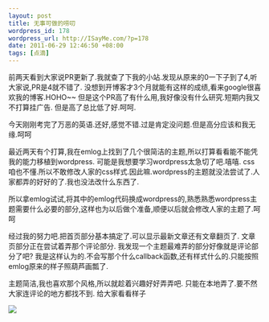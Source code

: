 ```yaml
--- 
layout: post
title: 无事可做的唠叨
wordpress_id: 178
wordpress_url: http://ISayMe.com/?p=178
date: 2011-06-29 12:46:50 +08:00
tags: [点滴]
---
```

前两天看到大家说PR更新了.我就查了下我的小站.发现从原来的0一下子到了4,听大家说,PR是4就不错了.
没想到开博客才3个月就能有这样的成绩,看来google很喜欢我的博客.HOHO~~
但是这个PR高了有什么用,我好像没有什么研究.短期内我又不打算挂广告.
但是高了总比低了好.呵呵.

今天刚刚考完了万恶的英语.还好,感觉不错.过是肯定没问题.但是高分应该和我无缘.呵呵

最近两天有个打算,我在emlog上找到了几个很简洁的主题,所以打算看看能不能凭我的能力移植到wordpress.
可能是我想要学习wordpress太急切了吧.嘻嘻. css咱也不懂.所以不敢修改人家的css样式.因此嘛.wordpress的主题就没法尝试了.人家都弄的好好的了.我也没法改什么东西了.

所以拿emlog试试,将其中的emlog代码换成wordpress的,熟悉熟悉wordpress主题需要什么必要的部分,这样也为以后做个准备,顺便以后就会修改人家的主题了.呵呵

经过我的努力吧.把首页部分基本搞定了.可以显示最新文章还有文章翻页了.
文章页部分正在尝试着弄那个评论部分.
我发现一个主题最难弄的部分好像就是评论部分了吧?
我是这样认为的.不会写那个什么callback函数,还有样式什么的.只能按照emlog原来的样子照葫芦画瓢了.

主题简洁,我也喜欢那个风格,所以就趁着兴趣好好弄弄吧. 只能在本地弄了.要不然大家连评论的地方都找不到.
给大家看看样子

[![](http://i.imgur.com/RBs6T.png)](http://i.imgur.com/RBs6T.png)

